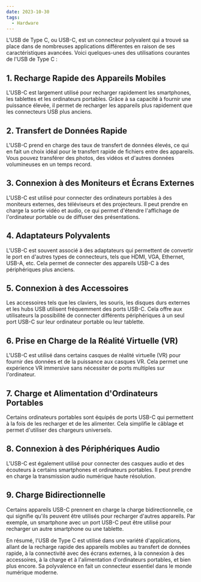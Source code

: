 ```yaml
---
date: 2023-10-30
tags:
  - Hardware
---
```


L'USB de Type C, ou USB-C, est un connecteur polyvalent qui a trouvé sa place dans de nombreuses applications différentes en raison de ses caractéristiques avancées. Voici quelques-unes des utilisations courantes de l'USB de Type C :

## 1. Recharge Rapide des Appareils Mobiles

L'USB-C est largement utilisé pour recharger rapidement les smartphones, les tablettes et les ordinateurs portables. Grâce à sa capacité à fournir une puissance élevée, il permet de recharger les appareils plus rapidement que les connecteurs USB plus anciens.

## 2. Transfert de Données Rapide

L'USB-C prend en charge des taux de transfert de données élevés, ce qui en fait un choix idéal pour le transfert rapide de fichiers entre des appareils. Vous pouvez transférer des photos, des vidéos et d'autres données volumineuses en un temps record.

## 3. Connexion à des Moniteurs et Écrans Externes

L'USB-C est utilisé pour connecter des ordinateurs portables à des moniteurs externes, des téléviseurs et des projecteurs. Il peut prendre en charge la sortie vidéo et audio, ce qui permet d'étendre l'affichage de l'ordinateur portable ou de diffuser des présentations.

## 4. Adaptateurs Polyvalents

L'USB-C est souvent associé à des adaptateurs qui permettent de convertir le port en d'autres types de connecteurs, tels que HDMI, VGA, Ethernet, USB-A, etc. Cela permet de connecter des appareils USB-C à des périphériques plus anciens.

## 5. Connexion à des Accessoires

Les accessoires tels que les claviers, les souris, les disques durs externes et les hubs USB utilisent fréquemment des ports USB-C. Cela offre aux utilisateurs la possibilité de connecter différents périphériques à un seul port USB-C sur leur ordinateur portable ou leur tablette.

## 6. Prise en Charge de la Réalité Virtuelle (VR)

L'USB-C est utilisé dans certains casques de réalité virtuelle (VR) pour fournir des données et de la puissance aux casques VR. Cela permet une expérience VR immersive sans nécessiter de ports multiples sur l'ordinateur.

## 7. Charge et Alimentation d'Ordinateurs Portables

Certains ordinateurs portables sont équipés de ports USB-C qui permettent à la fois de les recharger et de les alimenter. Cela simplifie le câblage et permet d'utiliser des chargeurs universels.

## 8. Connexion à des Périphériques Audio

L'USB-C est également utilisé pour connecter des casques audio et des écouteurs à certains smartphones et ordinateurs portables. Il peut prendre en charge la transmission audio numérique haute résolution.

## 9. Charge Bidirectionnelle

Certains appareils USB-C prennent en charge la charge bidirectionnelle, ce qui signifie qu'ils peuvent être utilisés pour recharger d'autres appareils. Par exemple, un smartphone avec un port USB-C peut être utilisé pour recharger un autre smartphone ou une tablette.

En résumé, l'USB de Type C est utilisé dans une variété d'applications, allant de la recharge rapide des appareils mobiles au transfert de données rapide, à la connectivité avec des écrans externes, à la connexion à des accessoires, à la charge et à l'alimentation d'ordinateurs portables, et bien plus encore. Sa polyvalence en fait un connecteur essentiel dans le monde numérique moderne.